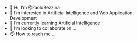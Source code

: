 - 👋 Hi, I’m @PaoloBezzina
- 👀 I’m interested in Artificial Intelligence and Web Application Development
- 🌱 I’m currently learning Artificial Intelligence
- 💞️ I’m looking to collaborate on ...
- 📫 How to reach me ...

<!---
PaoloBezzina/PaoloBezzina is a ✨ special ✨ repository because its `README.md` (this file) appears on your GitHub profile.
You can click the Preview link to take a look at your changes.
--->
